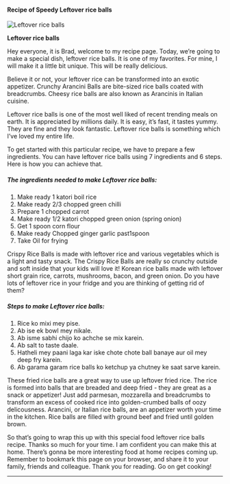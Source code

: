             

#### Recipe of Speedy Leftover rice balls

![Leftover rice balls](https://img-global.cpcdn.com/recipes/661ef7271b8f52d1/751x532cq70/leftover-rice-balls-recipe-main-photo.jpg)

**Leftover rice balls**

Hey everyone, it is Brad, welcome to my recipe page. Today, we’re going to make a special dish, leftover rice balls. It is one of my favorites. For mine, I will make it a little bit unique. This will be really delicious.

Believe it or not, your leftover rice can be transformed into an exotic appetizer. Crunchy Arancini Balls are bite-sized rice balls coated with breadcrumbs. Cheesy rice balls are also known as Arancinis in Italian cuisine.

Leftover rice balls is one of the most well liked of recent trending meals on earth. It is appreciated by millions daily. It is easy, it’s fast, it tastes yummy. They are fine and they look fantastic. Leftover rice balls is something which I’ve loved my entire life.

To get started with this particular recipe, we have to prepare a few ingredients. You can have leftover rice balls using 7 ingredients and 6 steps. Here is how you can achieve that.

##### The ingredients needed to make Leftover rice balls:

1.  Make ready 1 katori boil rice
2.  Make ready 2/3 chopped green chilli
3.  Prepare 1 chopped carrot
4.  Make ready 1/2 katori chopped green onion (spring onion)
5.  Get 1 spoon corn flour
6.  Make ready Chopped ginger garlic past1spoon
7.  Take Oil for frying

Crispy Rice Balls is made with leftover rice and various vegetables which is a light and tasty snack. The Crispy Rice Balls are really so crunchy outside and soft inside that your kids will love it! Korean rice balls made with leftover short grain rice, carrots, mushrooms, bacon, and green onion. Do you have lots of leftover rice in your fridge and you are thinking of getting rid of them?

##### Steps to make Leftover rice balls:

1.  Rice ko mixi mey pise.
2.  Ab ise ek bowl mey nikale.
3.  Ab isme sabhi chijo ko achche se mix karein.
4.  Ab salt to taste daale.
5.  Hatheli mey paani laga kar iske chote chote ball banaye aur oil mey deep fry karein.
6.  Ab garama garam rice balls ko ketchup ya chutney ke saat sarve karein.

These fried rice balls are a great way to use up leftover fried rice. The rice is formed into balls that are breaded and deep fried - they are great as a snack or appetizer! Just add parmesan, mozzarella and breadcrumbs to transform an excess of cooked rice into golden-crumbed balls of oozy delicousness. Arancini, or Italian rice balls, are an appetizer worth your time in the kitchen. Rice balls are filled with ground beef and fried until golden brown.

So that’s going to wrap this up with this special food leftover rice balls recipe. Thanks so much for your time. I am confident you can make this at home. There’s gonna be more interesting food at home recipes coming up. Remember to bookmark this page on your browser, and share it to your family, friends and colleague. Thank you for reading. Go on get cooking!

* * *
